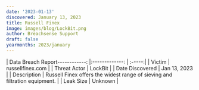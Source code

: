 ```yaml
---
date: '2023-01-13'
discovered: January 13, 2023
title: Russell Finex
image: images/blog/LockBit.png
author: Breachsense Support
draft: false
yearmonths: 2023/january
---
```


| Data Breach Report------------:     |:-------------:    | :-----:|
| Victim      | russellfinex.com      | 
| Threat Actor      | LockBit      | 
| Date Discovered      | Jan 13, 2023      | 
| Description      | Russell Finex offers the widest range of sieving and filtration equipment.      | 
| Leak Size      | Unknown      | 

